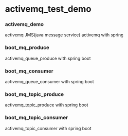 #  activemq_test_demo

### activemq_demo

activemq JMS(java message service) activemq with spring

### boot_mq_produce 

activemq_queue_produce with spring boot

### boot_mq_consumer

activemq_queue_consumer with spring boot

### boot_mq_topic_produce

activemq_topic_produce with spring boot

### boot_mq_topic_consumer

activemq_topic_consumer with spring boot